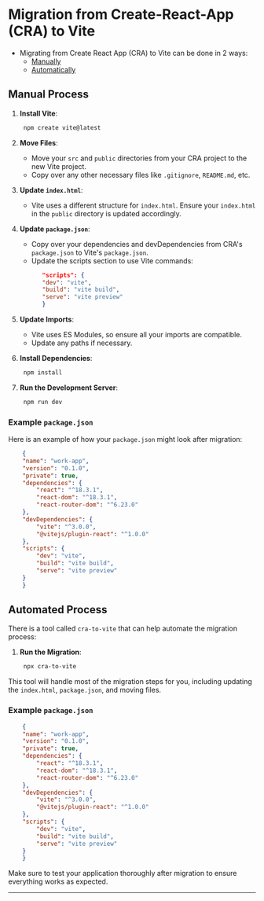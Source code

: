 # Migration from Create-React-App (CRA) to Vite

- Migrating from Create React App (CRA) to Vite can be done in 2 ways:
    - [Manually](#manual-process)
    - [Automatically](#automated-process)

## Manual Process

1. **Install Vite**:
   ```sh
    npm create vite@latest
   ```

2. **Move Files**:
   - Move your `src` and `public` directories from your CRA project to the new Vite project.
   - Copy over any other necessary files like `.gitignore`, `README.md`, etc.

3. **Update `index.html`**:
   - Vite uses a different structure for `index.html`. Ensure your `index.html` in the `public` directory is updated accordingly.

4. **Update `package.json`**:
   - Copy over your dependencies and devDependencies from CRA's `package.json` to Vite's `package.json`.
   - Update the scripts section to use Vite commands:
     ```json
        "scripts": {
        "dev": "vite",
        "build": "vite build",
        "serve": "vite preview"
        }
     ```

5. **Update Imports**:
   - Vite uses ES Modules, so ensure all your imports are compatible.
   - Update any paths if necessary.

6. **Install Dependencies**:
   ```sh
    npm install
   ```

7. **Run the Development Server**:
   ```sh
    npm run dev
   ```

### Example `package.json`

Here is an example of how your `package.json` might look after migration:

```json
    {
    "name": "work-app",
    "version": "0.1.0",
    "private": true,
    "dependencies": {
        "react": "^18.3.1",
        "react-dom": "^18.3.1",
        "react-router-dom": "^6.23.0"
    },
    "devDependencies": {
        "vite": "^3.0.0",
        "@vitejs/plugin-react": "^1.0.0"
    },
    "scripts": {
        "dev": "vite",
        "build": "vite build",
        "serve": "vite preview"
    }
    }
```


## Automated Process

There is a tool called `cra-to-vite` that can help automate the migration process:

1. **Run the Migration**:
   ```sh
    npx cra-to-vite
   ```

This tool will handle most of the migration steps for you, including updating the `index.html`, `package.json`, and moving files.

### Example `package.json`
```json
    {
    "name": "work-app",
    "version": "0.1.0",
    "private": true,
    "dependencies": {
        "react": "^18.3.1",
        "react-dom": "^18.3.1",
        "react-router-dom": "^6.23.0"
    },
    "devDependencies": {
        "vite": "^3.0.0",
        "@vitejs/plugin-react": "^1.0.0"
    },
    "scripts": {
        "dev": "vite",
        "build": "vite build",
        "serve": "vite preview"
    }
    }
```


Make sure to test your application thoroughly after migration to ensure everything works as expected.


<hr>
<br>